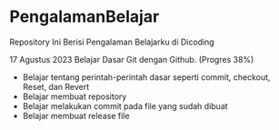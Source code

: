 # PengalamanBelajar
Repository Ini Berisi Pengalaman Belajarku  di Dicoding

17 Agustus 2023
Belajar Dasar Git dengan Github. (Progres 38%)
  * Belajar tentang perintah-perintah dasar seperti commit, checkout, Reset, dan Revert
  * Belajar membuat repository
  * Belajar melakukan commit pada file yang sudah dibuat
  * Belajar membuat release file
